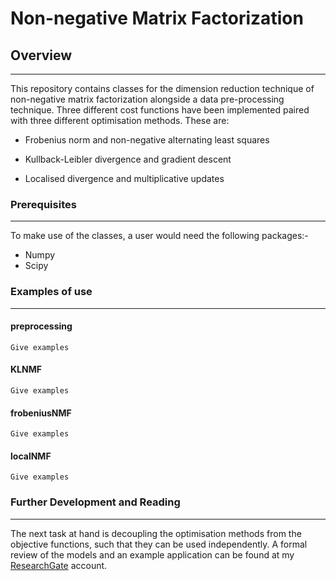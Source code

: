 # Non-negative Matrix Factorization

## Overview 
________________________________________________________________________________________________________________________________________
This repository contains classes for the dimension reduction technique of non-negative matrix factorization alongside a data pre-processing technique. Three different cost functions have been implemented paired with three different optimisation methods. These are:<br>
* Frobenius norm and non-negative alternating least squares 

* Kullback-Leibler divergence and gradient descent 

* Localised divergence and multiplicative updates

### Prerequisites
________________________________________________________________________________________________________________________________________
To make use of the classes, a user would need the following packages:-
* Numpy 
* Scipy

### Examples of use
_______________________________________________________________________________________________________________________________________
#### preprocessing
```
Give examples
```
#### KLNMF
```
Give examples
```
#### frobeniusNMF

```
Give examples
```
#### localNMF
```
Give examples
```
### Further Development and Reading
________________________________________________________________________________________________________________________________________

The next task at hand is decoupling the optimisation methods from the objective functions, such that they can be used independently. A formal review of the models and an example application can be found at my <a href="https://www.researchgate.net/publication/338197703_Non-negative_Matrix_Factorization">ResearchGate</a> account. 
